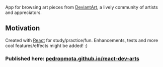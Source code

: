 App for browsing art pieces from [DeviantArt](https://deviantart.com), a lively community of artists and appreciators.


## Motivation

Created with [React](https://reactjs.org) for study/practice/fun. Enhancements, tests and more cool features/effects might be added! :)


<h3>Published here: <a href="https://pedropmota.github.io/react-dev-arts/" about="_blank">pedropmota.github.io/react-dev-arts</a></h3>
